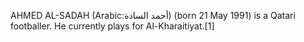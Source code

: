 AHMED AL-SADAH (Arabic:أحمد السادة) (born 21 May 1991) is a Qatari footballer. He currently plays for Al-Kharaitiyat.[1]
